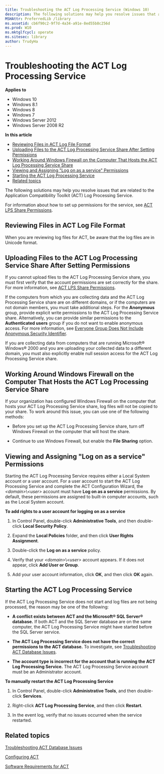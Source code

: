 ```yaml
---
title: Troubleshooting the ACT Log Processing Service (Windows 10)
description: The following solutions may help you resolve issues that are related to the Application Compatibility Toolkit (ACT) Log Processing Service.
MSHAttr: PreferredLib /library
ms.assetid: cb6f90c2-9f7d-4a34-a91e-8ed55b8c256d
ms.prod: W10
ms.mktglfcycl: operate
ms.sitesec: library
author: TrudyHa
---
```


# Troubleshooting the ACT Log Processing Service


**Applies to**

-   Windows 10
-   Windows 8.1
-   Windows 8
-   Windows 7
-   Windows Server 2012
-   Windows Server 2008 R2

**In this article**

-   [Reviewing Files in ACT Log File Format](#reviewing-files-in-act-log-file-format)
-   [Uploading Files to the ACT Log Processing Service Share After Setting Permissions](#uploading-files-to-the-act-log-processing-service-share-after-setting-permissions)
-   [Working Around Windows Firewall on the Computer That Hosts the ACT Log Processing Service Share](#working-around-windows-firewall-on-the-computer-that-hosts-the-act-log-processing-service-share)
-   [Viewing and Assigning "Log on as a service" Permissions](#viewing-and-assigning--log-on-as-a-service--permissions)
-   [Starting the ACT Log Processing Service](#starting-the-act-log-processing-service)
-   [Related topics](#related-topics)

The following solutions may help you resolve issues that are related to the Application Compatibility Toolkit (ACT) Log Processing Service.

For information about how to set up permissions for the service, see [ACT LPS Share Permissions](act-lps-share-permissions.md).

## Reviewing Files in ACT Log File Format


When you are reviewing log files for ACT, be aware that the log files are in Unicode format.

## Uploading Files to the ACT Log Processing Service Share After Setting Permissions


If you cannot upload files to the ACT Log Processing Service share, you must first verify that the account permissions are set correctly for the share. For more information, see [ACT LPS Share Permissions](act-lps-share-permissions.md).

If the computers from which you are collecting data and the ACT Log Processing Service share are on different domains, or if the computers are not domain members, you must take additional steps. For the **Anonymous** group, provide explicit write permissions to the ACT Log Processing Service share. Alternatively, you can provide similar permissions to the **Authenticated users** group if you do not want to enable anonymous access. For more information, see [Everyone Group Does Not Include Anonymous Security Identifier](http://go.microsoft.com/fwlink/p/?LinkId=79830).

If you are collecting data from computers that are running Microsoft® Windows® 2000 and you are uploading your collected data to a different domain, you must also explicitly enable null session access for the ACT Log Processing Service share.

## Working Around Windows Firewall on the Computer That Hosts the ACT Log Processing Service Share


If your organization has configured Windows Firewall on the computer that hosts your ACT Log Processing Service share, log files will not be copied to your share. To work around this issue, you can use one of the following methods:

-   Before you set up the ACT Log Processing Service share, turn off Windows Firewall on the computer that will host the share.

-   Continue to use Windows Firewall, but enable the **File Sharing** option.

## Viewing and Assigning "Log on as a service" Permissions


Starting the ACT Log Processing Service requires either a Local System account or a user account. For a user account to start the ACT Log Processing Service and complete the ACT Configuration Wizard, the *&lt;domain&gt;*\\*&lt;user&gt;* account must have **Log on as a service** permissions. By default, these permissions are assigned to built-in computer accounts, such as the Local System account.

**To add rights to a user account for logging on as a service**

1.  In Control Panel, double-click **Administrative Tools**, and then double-click **Local Security Policy**.

2.  Expand the **Local Policies** folder, and then click **User Rights Assignment**.

3.  Double-click the **Log on as a service** policy.

4.  Verify that your *&lt;domain&gt;*\\*&lt;user&gt;* account appears. If it does not appear, click **Add User or Group**.

5.  Add your user account information, click **OK**, and then click **OK** again.

## Starting the ACT Log Processing Service


If the ACT Log Processing Service does not start and log files are not being processed, the reason may be one of the following:

-   **A conflict exists between ACT and the Microsoft® SQL Server® database.** If both ACT and the SQL Server database are on the same computer, the ACT Log Processing Service might have started before the SQL Server service.

-   **The ACT Log Processing Service does not have the correct permissions to the ACT database.** To investigate, see [Troubleshooting ACT Database Issues](troubleshooting-act-database-issues.md).

-   **The account type is incorrect for the account that is running the ACT Log Processing Service.** The ACT Log Processing Service account must be an Administrator account.

**To manually restart the ACT Log Processing Service**

1.  In Control Panel, double-click **Administrative Tools**, and then double-click **Services**.

2.  Right-click **ACT Log Processing Service**, and then click **Restart**.

3.  In the event log, verify that no issues occurred when the service restarted.

## Related topics


[Troubleshooting ACT Database Issues](troubleshooting-act-database-issues.md)

[Configuring ACT](configuring-act.md)

[Software Requirements for ACT](software-requirements-for-act.md)

 

 





